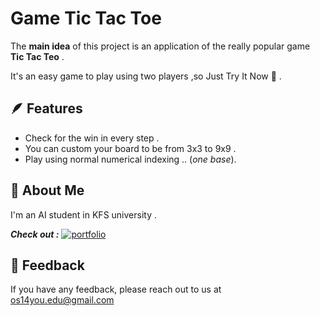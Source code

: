 # Game Tic Tac Toe

The **main idea** of this project is an application of the really popular game **Tic Tac Teo** .

It's an easy game to play using two players ,so Just Try It Now 🤗 .

## 🪶 Features

- Check for the win in every step .
- You can custom your board to be from 3x3 to 9x9 .
- Play using normal numerical indexing .. (*one base*).


## 🚀 About Me
I'm an AI student in KFS university . 

***Check out :*** [![portfolio](https://img.shields.io/badge/my_portfolio-000?style=for-the-badge&logo=ko-fi&logoColor=white)](https://linktr.ee/os14you)


## 📲 Feedback

If you have any feedback, please reach out to us at os14you.edu@gmail.com

